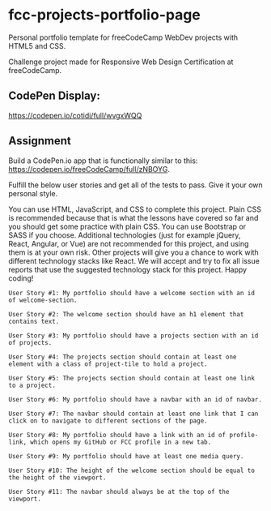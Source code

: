 # fcc-projects-portfolio-page
Personal portfolio template for freeCodeCamp WebDev projects with HTML5 and CSS.

Challenge project made for Responsive Web Design Certification at freeCodeCamp.

## CodePen Display:

https://codepen.io/cotidi/full/wvgxWQQ

## Assignment

Build a CodePen.io app that is functionally similar to this: https://codepen.io/freeCodeCamp/full/zNBOYG.

Fulfill the below user stories and get all of the tests to pass. Give it your own personal style.

You can use HTML, JavaScript, and CSS to complete this project. Plain CSS is recommended because that is what the lessons have covered so far and you should get some practice with plain CSS. You can use Bootstrap or SASS if you choose. Additional technologies (just for example jQuery, React, Angular, or Vue) are not recommended for this project, and using them is at your own risk. Other projects will give you a chance to work with different technology stacks like React. We will accept and try to fix all issue reports that use the suggested technology stack for this project. Happy coding!

```
User Story #1: My portfolio should have a welcome section with an id of welcome-section.

User Story #2: The welcome section should have an h1 element that contains text.

User Story #3: My portfolio should have a projects section with an id of projects.

User Story #4: The projects section should contain at least one element with a class of project-tile to hold a project.

User Story #5: The projects section should contain at least one link to a project.

User Story #6: My portfolio should have a navbar with an id of navbar.

User Story #7: The navbar should contain at least one link that I can click on to navigate to different sections of the page.

User Story #8: My portfolio should have a link with an id of profile-link, which opens my GitHub or FCC profile in a new tab.

User Story #9: My portfolio should have at least one media query.

User Story #10: The height of the welcome section should be equal to the height of the viewport.

User Story #11: The navbar should always be at the top of the viewport.
```
